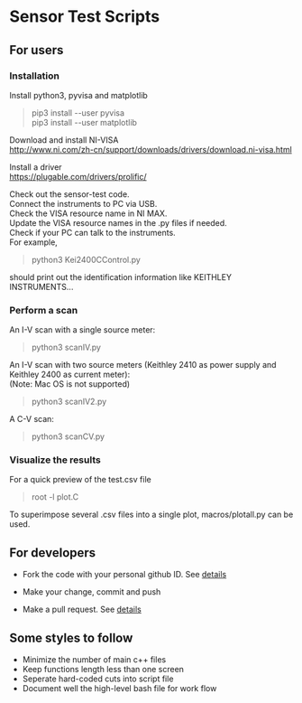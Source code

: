 # Sensor Test Scripts

## For users

### Installation

Install python3, pyvisa and matplotlib
> pip3 install --user pyvisa \
> pip3 install --user matplotlib

Download and install NI-VISA\
http://www.ni.com/zh-cn/support/downloads/drivers/download.ni-visa.html

Install a driver\
https://plugable.com/drivers/prolific/

Check out the sensor-test code.\
Connect the instruments to PC via USB.\
Check the VISA resource name in NI MAX.\
Update the VISA resource names in the .py files if needed.\
Check if your PC can talk to the instruments.\
For example,
> python3 Kei2400CControl.py

should print out the identification information like KEITHLEY INSTRUMENTS...

### Perform a scan
An I-V scan with a single source meter:
> python3 scanIV.py

An I-V scan with two source meters (Keithley 2410 as power supply and Keithley 2400 as current meter):\
(Note: Mac OS is not supported)
> python3 scanIV2.py

A C-V scan:
> python3 scanCV.py

### Visualize the results
For a quick preview of the test.csv file
> root -l plot.C

To superimpose several .csv files into a single plot, macros/plotall.py can be used.


## For developers 

- Fork the code with your personal github ID. See [details](https://help.github.com/articles/fork-a-repo/)

- Make your change, commit and push 

- Make a pull request. See [details](https://help.github.com/articles/using-pull-requests/)

## Some styles to follow 
- Minimize the number of main c++ files 
- Keep functions length less than one screen
- Seperate hard-coded cuts into script file 
- Document well the high-level bash file for work flow 
